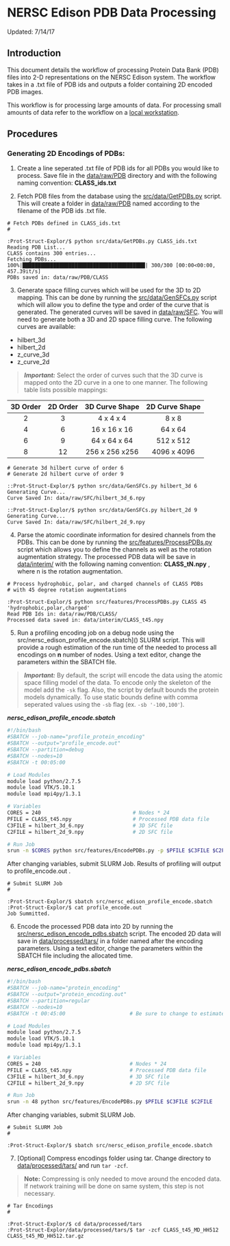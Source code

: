 # NERSC Edison PDB Data Processing

Updated: 7/14/17

## Introduction

This document details the workflow of processing Protein Data Bank (PDB) files
into 2-D representations on the NERSC Edison system. The workflow takes in a .txt file
of PDB ids and outputs a folder containing 2D encoded PDB images.

This workflow is for processing large amounts of data. For processing small amounts of
data refer to the workflow on a [local workstation](processing_workflow_local.md).

## Procedures

### Generating 2D Encodings of PDBs:

1. Create a line seperated .txt file of PDB ids for all PDBs you would like to
process. Save file in the [data/raw/PDB](../data/raw/PDB) directory and with the
following naming convention: **CLASS_ids.txt**

2. Fetch PDB files from the database using the [src/data/GetPDBs.py](../src/data/GetPDBs.py)
script. This will create a folder in [data/raw/PDB](../data/raw/PDB) named
according to the filename of the PDB ids .txt file.

```
# Fetch PDBs defined in CLASS_ids.txt
#

:Prot-Struct-Explor/$ python src/data/GetPDBs.py CLASS_ids.txt
Reading PDB List...
CLASS contains 300 entries...
Fetching PDBs...
100%|████████████████████████████████████████| 300/300 [00:00<00:00, 457.39it/s]
PDBs saved in: data/raw/PDB/CLASS

```

3. Generate space filling curves which will be used for the 3D to 2D mapping.
This can be done by running the [src/data/GenSFCs.py](../src/data/GenSFCs.py)
script which will allow you to define the type and order of the curve that is
generated. The generated curves will be saved in [data/raw/SFC](../data/raw/SFC).
You will need to generate both a 3D and 2D space filling curve. The following
curves are available:

  - hilbert_3d
  - hilbert_2d
  - z_curve_3d
  - z_curve_2d

> ***Important:*** Select the order of curves such that the 3D curve is mapped
onto the 2D curve in a one to one manner. The following table lists possible
mappings:

| 3D Order | 2D Order | 3D Curve Shape | 2D Curve Shape |
|:--------:|:--------:|:--------------:|:--------------:|
| 2        | 3        | 4 x 4 x 4      | 8 x 8
| 4        | 6        | 16 x 16 x 16   | 64 x 64
| 6        | 9        | 64 x 64 x 64   | 512 x 512
| 8        | 12       | 256 x 256 x256 | 4096 x 4096

```
# Generate 3d hilbert curve of order 6
# Generate 2d hilbert curve of order 9

::Prot-Struct-Explor/$ python src/data/GenSFCs.py hilbert_3d 6
Generating Curve...
Curve Saved In: data/raw/SFC/hilbert_3d_6.npy

::Prot-Struct-Explor/$ python src/data/GenSFCs.py hilbert_2d 9
Generating Curve...
Curve Saved In: data/raw/SFC/hilbert_2d_9.npy

```

4. Parse the atomic coordinate information for desired channels from the PDBs.
This can be done by running the [src/features/ProcessPDBs.py](../src/features/ProcessPDBs.py)
script which allows you to define the channels as well as the rotation augmentation
strategy. The processed PDB data will be save in [data/interim/](../data/interim/)
with the following naming convention: **CLASS_tN.npy** , where n is the rotation
augmentation.

```
# Process hydrophobic, polar, and charged channels of CLASS PDBs
# with 45 degree rotation augmentations

:Prot-Struct-Explor/$ python src/features/ProcessPDBs.py CLASS 45 'hydrophobic,polar,charged'
Read PDB Ids in: data/raw/PDB/CLASS/
Processed data saved in: data/interim/CLASS_t45.npy

```

5. Run a profiling encoding job on a debug node using the
src/nersc_edison_profile_encode.sbatch]() SLURM script. This will provide a rough
estimation of the run time of the needed to process all encodings on **n** number
of nodes. Using a text editor, change the parameters within the SBATCH file.

> ***Important:*** By default, the script will encode the data using the atomic
space filling model of the data. To encode only the skeleton of the model add
the ```-sk``` flag. Also, the script by default bounds the protein models dynamically.
To use static bounds define with comma seperated values using the ```-sb``` flag
(ex. ```-sb '-100,100'```).

***nersc_edison_profile_encode.sbatch***
```bash
#!/bin/bash
#SBATCH --job-name="profile_protein_encoding"
#SBATCH --output="profile_encode.out"
#SBATCH --partition=debug
#SBATCH --nodes=10
#SBATCH -t 00:05:00

# Load Modules
module load python/2.7.5
module load VTK/5.10.1
module load mpi4py/1.3.1

# Variables
CORES = 240                              # Nodes * 24
PFILE = CLASS_t45.npy                    # Processed PDB data file
C3FILE = hilbert_3d_6.npy                # 3D SFC file
C2FILE = hilbert_2d_9.npy                # 2D SFC file

# Run Job
srun -n $CORES python src/features/EncodePDBs.py -p $PFILE $C3FILE $C2FILE

```

After changing variables, submit SLURM Job. Results of profiling will
output to profile_encode.out .

```
# Submit SLURM Job
#

:Prot-Struct-Explor/$ sbatch src/nersc_edison_profile_encode.sbatch
:Prot-Struct-Explor/$ cat profile_encode.out
Job Summitted.

```

6. Encode the processed PDB data into 2D by running the
[src/nersc_edison_encode_pdbs.sbatch]() script. The encoded 2D
data will save in [data/processed/tars/](../data/processed/tars) in a folder
named after the encoding parameters. Using a text editor, change the parameters
within the SBATCH file including the allocated time.

***nersc_edison_encode_pdbs.sbatch***
```bash
#!/bin/bash
#SBATCH --job-name="protein_encoding"
#SBATCH --output="protein_encoding.out"
#SBATCH --partition=regular
#SBATCH --nodes=10
#SBATCH -t 00:45:00                     # Be sure to change to estimated time

# Load Modules
module load python/2.7.5
module load VTK/5.10.1
module load mpi4py/1.3.1

# Variables
CORES = 240                             # Nodes * 24
PFILE = CLASS_t45.npy                   # Processed PDB data file
C3FILE = hilbert_3d_6.npy               # 3D SFC file
C2FILE = hilbert_2d_9.npy               # 2D SFC file

# Run Job
srun -n 48 python src/features/EncodePDBs.py $PFILE $C3FILE $C2FILE

```

After changing variables, submit SLURM Job.

```
# Submit SLURM Job
#

:Prot-Struct-Explor/$ sbatch src/nersc_edison_profile_encode.sbatch

```

7. [Optional] Compress encodings folder using tar. Change directory to
[data/processed/tars/](../data/processed/tars) and run ```tar -zcf```.

>**Note:** Compressing is only needed to move around the encoded data. If network
training will be done on same system, this step is not necessary.

```
# Tar Encodings
#

:Prot-Struct-Explor/$ cd data/processed/tars
:Prot-Struct-Explor/data/processed/tars/$ tar -zcf CLASS_t45_MD_HH512 CLASS_t45_MD_HH512.tar.gz

```
